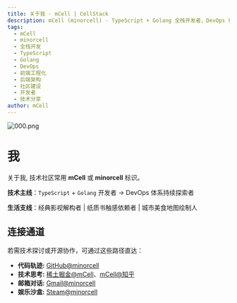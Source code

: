 ```yaml
---
title: 关于我 - mCell | CellStack
description: mCell (minorcell) - TypeScript + Golang 全栈开发者，DevOps 体系探索者。专注于前端工程化、后端架构设计和技术社区建设，分享实战经验和技术思考。
tags:
  - mCell
  - minorcell
  - 全栈开发
  - TypeScript
  - Golang
  - DevOps
  - 前端工程化
  - 后端架构
  - 社区建设
  - 开发者
  - 技术分享
author: mCell
---
```


![000.png](https://stack-mcell.tos-cn-shanghai.volces.com/000.webp)

# 我

关于我, 技术社区常用 **mCell** 或 **minorcell** 标识。

**技术主线**：`TypeScript` + `Golang` 开发者 → DevOps 体系持续探索者

**生活支线**：经典影视解构者 | 纸质书触感依赖者 | 城市美食地图绘制人

## 连接通道

若需技术探讨或开源协作，可通过这些路径直达：

- **代码轨迹:** [GitHub@minorcell](https://github.com/minorcell)
- **技术思考:** [稀土掘金@mCell](https://juejin.cn/user/2280829967146779)、[mCell@知乎](https://www.zhihu.com/people/yue-guang-luo-zai-zuo-shou-shang-49-70)
- **邮箱对话:** [Gmail@minorcell](mailto:minorcell6789@gmail.com)
- **娱乐沙盒:** [Steam@minorcell](https://steamcommunity.com/profiles/76561199379749961/)
